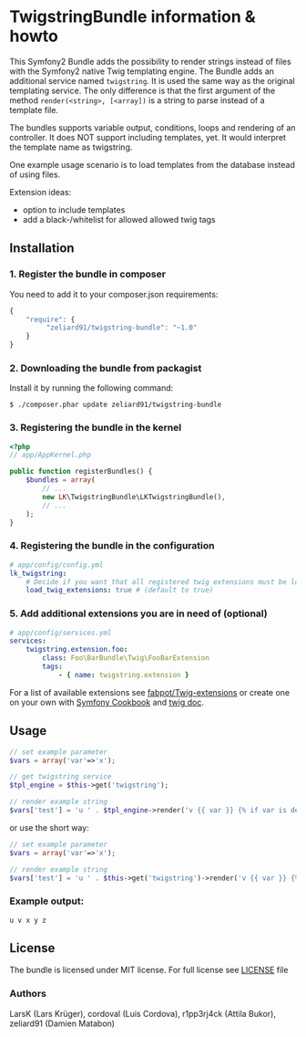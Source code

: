 TwigstringBundle information & howto
====================================

This Symfony2 Bundle adds the possibility to render strings instead of files with the Symfony2 native Twig templating engine.
The Bundle adds an additional service named `twigstring`. It is used the same way as the original templating service.
The only difference is that the first argument of the method `render(<string>, [<array])` is a string to parse instead of a template file.

The bundles supports variable output, conditions, loops and rendering of an controller. It does NOT support including templates, yet. It would interpret the template name as twigstring.

One example usage scenario is to load templates from the database instead of using files.

Extension ideas:

* option to include templates
* add a black-/whitelist for allowed allowed twig tags

## Installation


### 1. Register the bundle in composer

You need to add it to your composer.json requirements:
``` js
{
    "require": {
         "zeliard91/twigstring-bundle": "~1.0"
    }
}
```

### 2. Downloading the bundle from packagist

Install it by running the following command:

    $ ./composer.phar update zeliard91/twigstring-bundle
    
### 3. Registering the bundle in the kernel

``` php
<?php
// app/AppKernel.php

public function registerBundles() {
    $bundles = array(
        // ...
        new LK\TwigstringBundle\LKTwigstringBundle(),
        // ...
    );
}
```

### 4. Registering the bundle in the configuration

``` yaml
# app/config/config.yml
lk_twigstring:
    # Decide if you want that all registered twig extensions must be loaded
    load_twig_extensions: true # (default to true)
```

### 5. Add additional extensions you are in need of (optional)

``` yaml
# app/config/services.yml
services:
    twigstring.extension.foo:
        class: Foo\BarBundle\Twig\FooBarExtension
        tags:
            - { name: twigstring.extension }
```

For a list of available extensions see [fabpot/Twig-extensions](https://github.com/fabpot/Twig-extensions) or create one on your own with [Symfony Cookbook](http://symfony.com/doc/current/cookbook/templating/twig_extension.html) and [twig doc](http://twig.sensiolabs.org/doc/advanced.html#creating-an-extension).

## Usage

``` php
// set example parameter
$vars = array('var'=>'x');

// get twigstring service
$tpl_engine = $this->get('twigstring');

// render example string
$vars['test'] = 'u ' . $tpl_engine->render('v {{ var }} {% if var is defined %} y {% endif %} z{% for i in 1..5 %} {{ i }}{% endfor %}', $vars);
```

or use the short way:

``` php
// set example parameter
$vars = array('var'=>'x');

// render example string
$vars['test'] = 'u ' . $this->get('twigstring')->render('v {{ var }} {% if var is defined %} y {% endif %} z{% for i in 1..5 %} {{ i }}{% endfor %}', $vars);
```

### Example output:

    u v x y z

## License

The bundle is licensed under MIT license. For full license see [LICENSE](https://github.com/zeliard91/TwigstringBundle/blob/master/LICENSE) file

### Authors
LarsK (Lars Krüger), cordoval (Luis Cordova), r1pp3rj4ck (Attila Bukor), zeliard91 (Damien Matabon)
